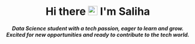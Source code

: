 <h1 align="center"> Hi there <img src="https://media.giphy.com/media/hvRJCLFzcasrR4ia7z/giphy.gif" width="25"> I'm Saliha </h1>

<h5 align="center" >Data Science student with a tech passion, eager to learn and grow. Excited for new opportunities and ready to contribute to the tech world.</h5>

<!--
**phsaliha/phsaliha** is a ✨ _special_ ✨ repository because its `README.md` (this file) appears on your GitHub profile.

Here are some ideas to get you started:

- 🔭 I’m currently working on ...
- 🌱 I’m currently learning ...
- 👯 I’m looking to collaborate on ...
- 🤔 I’m looking for help with ...
- 💬 Ask me about ...
- 📫 How to reach me: ...
- 😄 Pronouns: ...
- ⚡ Fun fact: ...
-->
